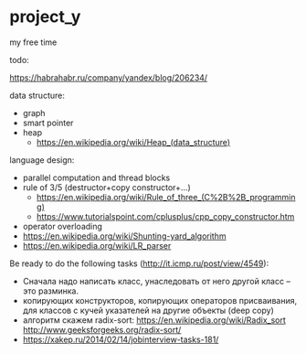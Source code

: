 # project_y

my free time

todo:

https://habrahabr.ru/company/yandex/blog/206234/

data structure:
- graph
- smart pointer
- heap
  - https://en.wikipedia.org/wiki/Heap_(data_structure)


language design:

- parallel computation and thread blocks
- rule of 3/5 (destructor+copy constructor+...) 
  - https://en.wikipedia.org/wiki/Rule_of_three_(C%2B%2B_programming)
  - https://www.tutorialspoint.com/cplusplus/cpp_copy_constructor.htm
- operator overloading
- https://en.wikipedia.org/wiki/Shunting-yard_algorithm
- https://en.wikipedia.org/wiki/LR_parser


Be ready to do the following tasks (http://it.icmp.ru/post/view/4549):
- Сначала надо написать класс, унаследовать от него другой класс – это разминка. 
- копирующих конструкторов, копирующих операторов присваивания, для классов с кучей указателей на другие объекты (deep copy)
- алгоритм скажем radix-sort: https://en.wikipedia.org/wiki/Radix_sort http://www.geeksforgeeks.org/radix-sort/
- https://xakep.ru/2014/02/14/jobinterview-tasks-181/
